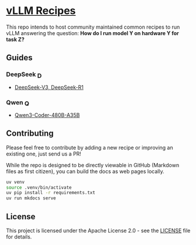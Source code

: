 # [vLLM Recipes](https://docs.vllm.ai/projects/recipes)

This repo intends to host community maintained common recipes to run vLLM answering the question:
**How do I run model Y on hardware Y for task Z?**

## Guides

### DeepSeek <img src="https://deepseek.com/favicon.ico" alt="DeepSeek" width="16" height="16" style="vertical-align:middle;">
- [DeepSeek-V3, DeepSeek-R1](DeepSeek/DeepSeek-V3.md)

### Qwen <img src="https://qwenlm.github.io/favicon.png" alt="Qwen" width="16" height="16" style="vertical-align:middle;">
- [Qwen3-Coder-480B-A35B](Qwen/Qwen3-Coder-480B-A35B.md)

## Contributing
Please feel free to contribute by adding a new recipe or improving an existing one, just send us a PR!

While the repo is designed to be directly viewable in GitHub (Markdown files as first citizen), you can build the docs as web pages locally. 

```bash
uv venv
source .venv/bin/activate
uv pip install -r requirements.txt
uv run mkdocs serve
```

## License
This project is licensed under the Apache License 2.0 - see the [LICENSE](LICENSE) file for details.